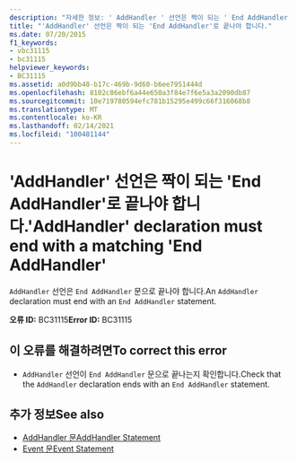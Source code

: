 ```yaml
---
description: "자세한 정보: ' AddHandler ' 선언은 짝이 되는 ' End AddHandler '로 끝나야 합니다."
title: "'AddHandler' 선언은 짝이 되는 'End AddHandler'로 끝나야 합니다."
ms.date: 07/20/2015
f1_keywords:
- vbc31115
- bc31115
helpviewer_keywords:
- BC31115
ms.assetid: a0d9bb48-b17c-469b-9d60-b6ee7951444d
ms.openlocfilehash: 8102c86ebf6a44e650a3f84e7f6e5a3a2090db87
ms.sourcegitcommit: 10e719780594efc781b15295e499c66f316068b8
ms.translationtype: MT
ms.contentlocale: ko-KR
ms.lasthandoff: 02/14/2021
ms.locfileid: "100481144"
---
```

# <a name="addhandler-declaration-must-end-with-a-matching-end-addhandler"></a><span data-ttu-id="b44d3-103">'AddHandler' 선언은 짝이 되는 'End AddHandler'로 끝나야 합니다.</span><span class="sxs-lookup"><span data-stu-id="b44d3-103">'AddHandler' declaration must end with a matching 'End AddHandler'</span></span>

<span data-ttu-id="b44d3-104">`AddHandler` 선언은 `End AddHandler` 문으로 끝나야 합니다.</span><span class="sxs-lookup"><span data-stu-id="b44d3-104">An `AddHandler` declaration must end with an `End AddHandler` statement.</span></span>  
  
 <span data-ttu-id="b44d3-105">**오류 ID:** BC31115</span><span class="sxs-lookup"><span data-stu-id="b44d3-105">**Error ID:** BC31115</span></span>  
  
## <a name="to-correct-this-error"></a><span data-ttu-id="b44d3-106">이 오류를 해결하려면</span><span class="sxs-lookup"><span data-stu-id="b44d3-106">To correct this error</span></span>  
  
- <span data-ttu-id="b44d3-107">`AddHandler` 선언이 `End AddHandler` 문으로 끝나는지 확인합니다.</span><span class="sxs-lookup"><span data-stu-id="b44d3-107">Check that the `AddHandler` declaration ends with an `End AddHandler` statement.</span></span>  
  
## <a name="see-also"></a><span data-ttu-id="b44d3-108">추가 정보</span><span class="sxs-lookup"><span data-stu-id="b44d3-108">See also</span></span>

- [<span data-ttu-id="b44d3-109">AddHandler 문</span><span class="sxs-lookup"><span data-stu-id="b44d3-109">AddHandler Statement</span></span>](../language-reference/statements/addhandler-statement.md)
- [<span data-ttu-id="b44d3-110">Event 문</span><span class="sxs-lookup"><span data-stu-id="b44d3-110">Event Statement</span></span>](../language-reference/statements/event-statement.md)
